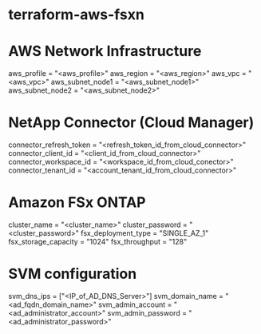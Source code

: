 # terraform-aws-fsxn

# AWS Network Infrastructure
aws_profile      = "<aws_profile>"
aws_region       = "<aws_region>"
aws_vpc          = "<aws_vpc>"
aws_subnet_node1 = "<aws_subnet_node1>"
aws_subnet_node2 = "<aws_subnet_node2>"

# NetApp Connector (Cloud Manager)
connector_refresh_token = "<refresh_token_id_from_cloud_connector>"
connector_client_id     = "<client_id_from_cloud_connector>"
connector_workspace_id  = "<workspace_id_from_cloud_conector>"
connector_tenant_id     = "<account_tenant_id_from_cloud_connector>"

# Amazon FSx ONTAP
cluster_name         = "<cluster_name>"
cluster_password     = "<cluster_password>"
fsx_deployment_type  = "SINGLE_AZ_1"
fsx_storage_capacity = "1024"
fsx_throughput       = "128"

# SVM configuration
svm_dns_ips        = ["<IP_of_AD_DNS_Server>"]
svm_domain_name    = "<ad_fqdn_domain_name>"
svm_admin_account  = "<ad_administrator_account>"
svm_admin_password = "<ad_administrator_password>"
